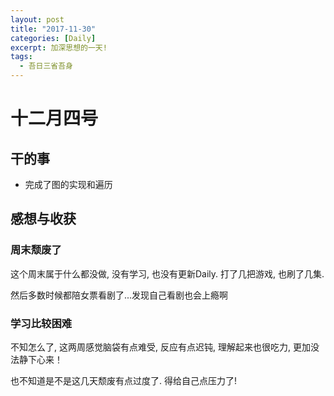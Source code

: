 ```yaml
---
layout: post
title: "2017-11-30"
categories: [Daily]
excerpt: 加深思想的一天!
tags:
  - 吾日三省吾身
---
```



# 十二月四号

## 干的事

- 完成了图的实现和遍历

## 感想与收获

### 周末颓废了

这个周末属于什么都没做, 没有学习, 也没有更新Daily. 打了几把游戏, 也刷了几集<friends>.

然后多数时候都陪女票看剧了...发现自己看剧也会上瘾啊


### 学习比较困难

不知怎么了, 这两周感觉脑袋有点难受, 反应有点迟钝, 理解起来也很吃力, 更加没法静下心来！

也不知道是不是这几天颓废有点过度了. 得给自己点压力了!
